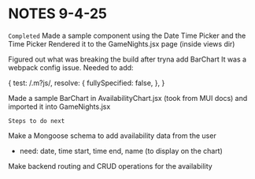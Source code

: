 # NOTES 9-4-25 #
`Completed`
Made a sample component using the Date Time Picker and the Time Picker
Rendered it to the GameNights.jsx page (inside views dir)

Figured out what was breaking the build after tryna add BarChart 
It was a webpack config issue. Needed to add:

  {
    test: /\.m?js/,
    resolve: {
      fullySpecified: false,
    },
  }

Made a sample BarChart in AvailabilityChart.jsx (took from MUI docs) and imported it into GameNights.jsx

`Steps to do next`

Make a Mongoose schema to add availability data from the user
- need: date, time start, time end, name (to display on the chart)

Make backend routing and CRUD operations for the availability

